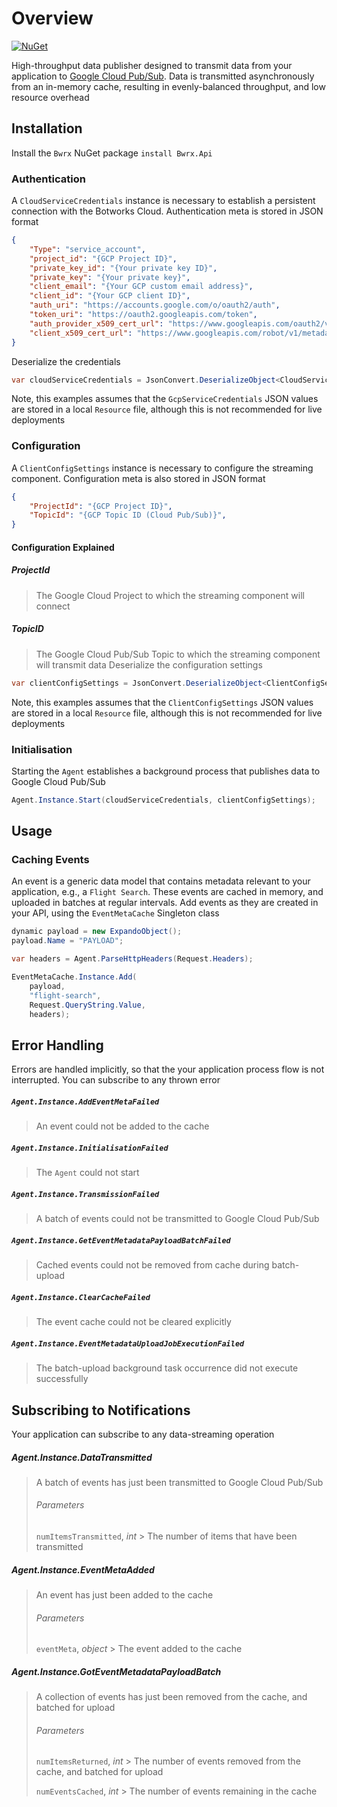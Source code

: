 




# Overview
[![NuGet](https://img.shields.io/badge/myget-v1.0.0-blue.svg)](https://www.myget.org/feed/bwrx/package/nuget/Bwrx.Api)

High-throughput data publisher designed to transmit data from your application to [Google Cloud Pub/Sub](https://cloud.google.com/pubsub/docs/). Data is transmitted asynchronously from an in-memory cache, resulting in evenly-balanced throughput, and low resource overhead
## Installation
Install the `Bwrx` NuGet package
`install Bwrx.Api`
### Authentication
A `CloudServiceCredentials` instance is necessary to establish a persistent connection with the Botworks Cloud. Authentication meta is stored in JSON format
```json
{
	"Type": "service_account",
	"project_id": "{GCP Project ID}",
	"private_key_id": "{Your private key ID}",
	"private_key": "{Your private key}",
	"client_email": "{Your GCP custom email address}",
	"client_id": "{Your GCP client ID}",
	"auth_uri": "https://accounts.google.com/o/oauth2/auth",
	"token_uri": "https://oauth2.googleapis.com/token",
	"auth_provider_x509_cert_url": "https://www.googleapis.com/oauth2/v1/certs",
	"client_x509_cert_url": "https://www.googleapis.com/robot/v1/metadata/x509/deploy%40eshop-puddle.iam.gserviceaccount.com"
}
```
Deserialize the credentials
```csharp
var cloudServiceCredentials = JsonConvert.DeserializeObject<CloudServiceCredentials>(Resources.CloudServiceCredentials);
```
Note, this examples assumes that the `GcpServiceCredentials` JSON values are stored in a local `Resource` file, although this is not recommended for live deployments
### Configuration
A `ClientConfigSettings` instance is necessary to configure the streaming component. Configuration meta is also stored in JSON format 
```json
{
	"ProjectId": "{GCP Project ID}",
	"TopicId": "{GCP Topic ID (Cloud Pub/Sub)}",
}
```
#### Configuration Explained
##### ProjectId
> The Google Cloud Project to which the streaming component will connect
##### TopicID
> The Google Cloud Pub/Sub Topic to which the streaming component will transmit data
Deserialize the configuration settings
```csharp
var clientConfigSettings = JsonConvert.DeserializeObject<ClientConfigSettings>(ClientConfigSettings);
```
Note, this examples assumes that the `ClientConfigSettings` JSON values are stored in a local `Resource` file, although this is not recommended for live deployments

### Initialisation
Starting the `Agent` establishes a background process that publishes data to Google Cloud Pub/Sub
```csharp
Agent.Instance.Start(cloudServiceCredentials, clientConfigSettings);
```
## Usage
### Caching Events
An event is a generic data model that contains metadata relevant to your application, e.g., a `Flight Search`. These events are cached in memory, and uploaded in batches at regular intervals. Add events as they are created in your API, using the `EventMetaCache` Singleton class
```csharp
dynamic payload = new ExpandoObject();
payload.Name = "PAYLOAD";

var headers = Agent.ParseHttpHeaders(Request.Headers);

EventMetaCache.Instance.Add(
	payload,
	"flight-search",
	Request.QueryString.Value,
	headers);
```
## Error Handling
Errors are handled implicitly, so that the your application process flow is not interrupted. You can subscribe to any thrown error
##### `Agent.Instance.AddEventMetaFailed`
> An event could not be added to the cache
##### `Agent.Instance.InitialisationFailed`
> The `Agent` could not start
##### `Agent.Instance.TransmissionFailed`
> A batch of events could not be transmitted to Google Cloud Pub/Sub
##### `Agent.Instance.GetEventMetadataPayloadBatchFailed`
> Cached events could not be removed from cache during batch-upload
##### `Agent.Instance.ClearCacheFailed`
> The event cache could not be cleared explicitly
##### `Agent.Instance.EventMetadataUploadJobExecutionFailed`
> The batch-upload background task occurrence did not execute successfully
## Subscribing to Notifications
Your application can subscribe to any data-streaming operation
##### Agent.Instance.DataTransmitted
> A batch of events has just been transmitted to Google Cloud Pub/Sub
> ###### Parameters
> `numItemsTransmitted`, *int*
	> The number of items that have been transmitted
##### Agent.Instance.EventMetaAdded
> An event has just been added to the cache
> ###### Parameters
> `eventMeta`, *object* 
	> The event added to the cache 
##### Agent.Instance.GotEventMetadataPayloadBatch
> A collection of events has just been removed from the cache, and batched for upload
> ###### Parameters
> `numItemsReturned`, *int*
	> The number of events removed from the cache, and batched for upload
>	
> `numEventsCached`, *int*
	> The number of events remaining in the cache